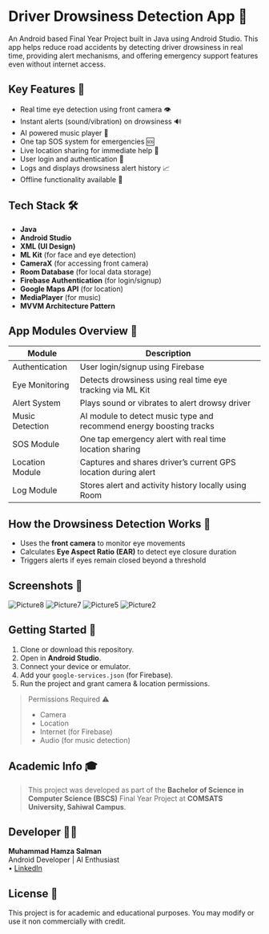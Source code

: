 # Driver Drowsiness Detection App 🚗 

An Android based Final Year Project built in Java using Android Studio. This app helps reduce road accidents by detecting driver drowsiness in real time, providing alert mechanisms, and offering emergency support features even without internet access.

## Key Features 📱

-  Real time eye detection using front camera 👁️
-  Instant alerts (sound/vibration) on drowsiness 🔊
-  AI powered music player 🎵 
-  One tap SOS system for emergencies 🆘
-  Live location sharing for immediate help 📍
-  User login and authentication 🔐 
-  Logs and displays drowsiness alert history 📈 
-  Offline functionality available 📶

## Tech Stack 🛠️ 

- **Java**
- **Android Studio**
- **XML (UI Design)**
- **ML Kit** (for face and eye detection)
- **CameraX** (for accessing front camera)
- **Room Database** (for local data storage)
- **Firebase Authentication** (for login/signup)
- **Google Maps API** (for location)
- **MediaPlayer** (for music)
- **MVVM Architecture Pattern**

## App Modules Overview 📂 

| Module            | Description                                                                 |
|-------------------|-----------------------------------------------------------------------------|
| Authentication | User login/signup using Firebase                                            |
| Eye Monitoring   | Detects drowsiness using real time eye tracking via ML Kit                 |
| Alert System    | Plays sound or vibrates to alert drowsy driver                             |
| Music Detection | AI module to detect music type and recommend energy boosting tracks         |
| SOS Module      | One tap emergency alert with real time location sharing                     |
| Location Module | Captures and shares driver’s current GPS location during alert              |
| Log Module      | Stores alert and activity history locally using Room                        |

## How the Drowsiness Detection Works 🧠 

- Uses the **front camera** to monitor eye movements
- Calculates **Eye Aspect Ratio (EAR)** to detect eye closure duration
- Triggers alerts if eyes remain closed beyond a threshold

## Screenshots 📸 

![Picture8](https://github.com/user-attachments/assets/d433b939-7024-4caa-a6ad-96eaf8b424c3)
![Picture7](https://github.com/user-attachments/assets/43b73285-83ed-4f2b-b9e5-5a4dd8cf8bb6)
![Picture5](https://github.com/user-attachments/assets/6e9b66d7-2c91-47d5-b5dd-eaa25ced4378)
![Picture2](https://github.com/user-attachments/assets/4d1e79c4-bfda-46a3-9937-f7171ef10446)






##  Getting Started 🚀

1. Clone or download this repository.
2. Open in **Android Studio**.
3. Connect your device or emulator.
4. Add your `google-services.json` (for Firebase).
5. Run the project and grant camera & location permissions.

>  Permissions Required ⚠️
> - Camera
> - Location
> - Internet (for Firebase)
> - Audio (for music detection)

##  Academic Info 🎓

> This project was developed as part of the **Bachelor of Science in Computer Science (BSCS)** Final Year Project at **COMSATS University, Sahiwal Campus**.

## Developer 👨‍💻

**Muhammad Hamza Salman**  
Android Developer | AI Enthusiast  
• [LinkedIn]([https://www.linkedin.com/](https://www.linkedin.com/in/codew-hmzii/))

## License 📃 

This project is for academic and educational purposes. You may modify or use it non commercially with credit.
